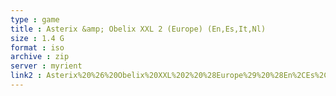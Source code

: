 ```yaml
---
type : game
title : Asterix &amp; Obelix XXL 2 (Europe) (En,Es,It,Nl)
size : 1.4 G
format : iso
archive : zip
server : myrient
link2 : Asterix%20%26%20Obelix%20XXL%202%20%28Europe%29%20%28En%2CEs%2CIt%2CNl%29
---
```

